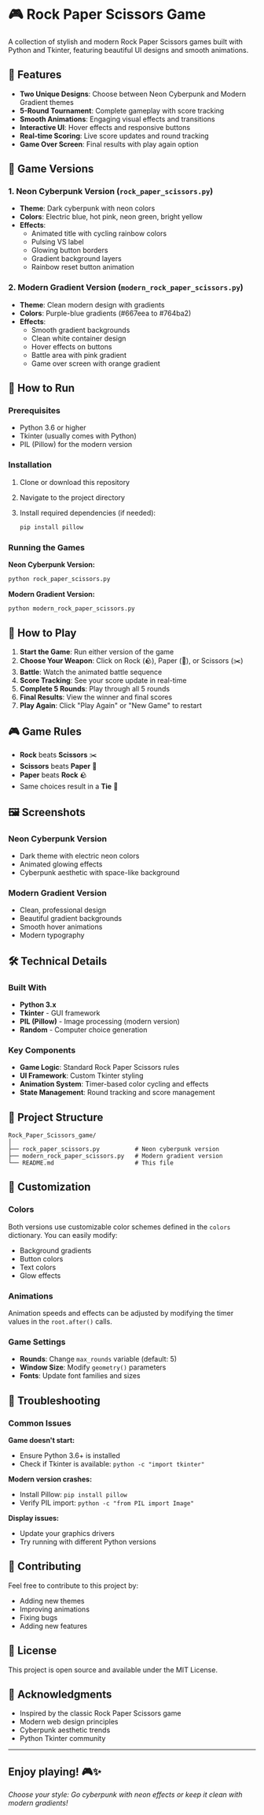 # 🎮 Rock Paper Scissors Game

A collection of stylish and modern Rock Paper Scissors games built with Python and Tkinter, featuring beautiful UI designs and smooth animations.

## 🌟 Features

- **Two Unique Designs**: Choose between Neon Cyberpunk and Modern Gradient themes
- **5-Round Tournament**: Complete gameplay with score tracking
- **Smooth Animations**: Engaging visual effects and transitions
- **Interactive UI**: Hover effects and responsive buttons
- **Real-time Scoring**: Live score updates and round tracking
- **Game Over Screen**: Final results with play again option

## 🎨 Game Versions

### 1. Neon Cyberpunk Version (`rock_paper_scissors.py`)

- **Theme**: Dark cyberpunk with neon colors
- **Colors**: Electric blue, hot pink, neon green, bright yellow
- **Effects**:
  - Animated title with cycling rainbow colors
  - Pulsing VS label
  - Glowing button borders
  - Gradient background layers
  - Rainbow reset button animation

### 2. Modern Gradient Version (`modern_rock_paper_scissors.py`)

- **Theme**: Clean modern design with gradients
- **Colors**: Purple-blue gradients (#667eea to #764ba2)
- **Effects**:
  - Smooth gradient backgrounds
  - Clean white container design
  - Hover effects on buttons
  - Battle area with pink gradient
  - Game over screen with orange gradient

## 🚀 How to Run

### Prerequisites

- Python 3.6 or higher
- Tkinter (usually comes with Python)
- PIL (Pillow) for the modern version

### Installation

1. Clone or download this repository
2. Navigate to the project directory
3. Install required dependencies (if needed):

   ```bash
   pip install pillow
   ```

### Running the Games

**Neon Cyberpunk Version:**

```bash
python rock_paper_scissors.py
```

**Modern Gradient Version:**

```bash
python modern_rock_paper_scissors.py
```

## 🎯 How to Play

1. **Start the Game**: Run either version of the game
2. **Choose Your Weapon**: Click on Rock (🪨), Paper (📄), or Scissors (✂️)
3. **Battle**: Watch the animated battle sequence
4. **Score Tracking**: See your score update in real-time
5. **Complete 5 Rounds**: Play through all 5 rounds
6. **Final Results**: View the winner and final scores
7. **Play Again**: Click "Play Again" or "New Game" to restart

## 🎮 Game Rules

- **Rock** beats **Scissors** ✂️
- **Scissors** beats **Paper** 📄
- **Paper** beats **Rock** 🪨
- Same choices result in a **Tie** 🤝

## 🖼️ Screenshots

### Neon Cyberpunk Version

- Dark theme with electric neon colors
- Animated glowing effects
- Cyberpunk aesthetic with space-like background

### Modern Gradient Version

- Clean, professional design
- Beautiful gradient backgrounds
- Smooth hover animations
- Modern typography

## 🛠️ Technical Details

### Built With

- **Python 3.x**
- **Tkinter** - GUI framework
- **PIL (Pillow)** - Image processing (modern version)
- **Random** - Computer choice generation

### Key Components

- **Game Logic**: Standard Rock Paper Scissors rules
- **UI Framework**: Custom Tkinter styling
- **Animation System**: Timer-based color cycling and effects
- **State Management**: Round tracking and score management

## 📁 Project Structure

```text
Rock_Paper_Scissors_game/
│
├── rock_paper_scissors.py          # Neon cyberpunk version
├── modern_rock_paper_scissors.py   # Modern gradient version
└── README.md                       # This file
```

## 🎨 Customization

### Colors

Both versions use customizable color schemes defined in the `colors` dictionary. You can easily modify:
- Background gradients
- Button colors
- Text colors
- Glow effects

### Animations

Animation speeds and effects can be adjusted by modifying the timer values in the `root.after()` calls.

### Game Settings

- **Rounds**: Change `max_rounds` variable (default: 5)
- **Window Size**: Modify `geometry()` parameters
- **Fonts**: Update font families and sizes

## 🔧 Troubleshooting

### Common Issues

**Game doesn't start:**

- Ensure Python 3.6+ is installed
- Check if Tkinter is available: `python -c "import tkinter"`

**Modern version crashes:**

- Install Pillow: `pip install pillow`
- Verify PIL import: `python -c "from PIL import Image"`

**Display issues:**

- Update your graphics drivers
- Try running with different Python versions

## 🤝 Contributing

Feel free to contribute to this project by:

- Adding new themes
- Improving animations
- Fixing bugs
- Adding new features

## 📄 License

This project is open source and available under the MIT License.

## 🎉 Acknowledgments

- Inspired by the classic Rock Paper Scissors game
- Modern web design principles
- Cyberpunk aesthetic trends
- Python Tkinter community

---

## Enjoy playing! 🎮✨

*Choose your style: Go cyberpunk with neon effects or keep it clean with modern gradients!*
